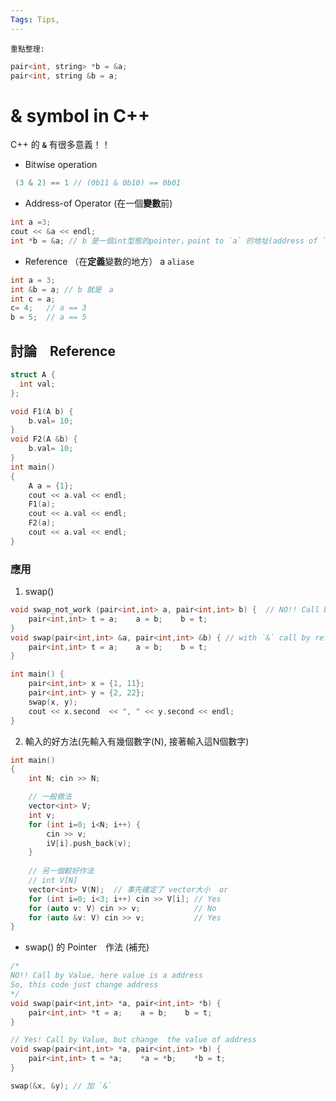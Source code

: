 ```yaml
---
Tags: Tips, 
---
```

`重點整理:`
``` c++
pair<int, string> *b = &a;
pair<int, string &b = a;
```


# & symbol in C++

C++ 的 **`&`** 有很多意義！！

* Bitwise operation
``` c++
 (3 & 2) == 1 // (0b11 & 0b10) == 0b01
```
*  Address-of Operator (在一個**變數**前)
```c++
int a =3;
cout << &a << endl;
int *b = &a; // b 是一個int型態的pointer，point to `a` 的地址(address of `a`)
```

* Reference （在**定義**變數的地方）
  a `aliase`
```c++
int a = 3;
int &b = a; // b 就是　a
int c = a; 
c= 4;   // a == 3
b = 5;  // a == 5
```

## 討論　Reference
```c++
struct A {
  int val;
};

void F1(A b) {
    b.val= 10;
}
void F2(A &b) {
    b.val= 10;
}
int main()
{
    A a = {1}; 
    cout << a.val << endl;
    F1(a);
    cout << a.val << endl;
    F2(a);
    cout << a.val << endl;
}
```

### 應用
1. swap() 

```c++
void swap_not_work (pair<int,int> a, pair<int,int> b) {  // NO!! Call by Value
    pair<int,int> t = a;    a = b;    b = t;
}
void swap(pair<int,int> &a, pair<int,int> &b) { // with `&` call by reference
    pair<int,int> t = a;    a = b;    b = t;
}

int main() {
    pair<int,int> x = {1, 11};
    pair<int,int> y = {2, 22};
    swap(x, y);
    cout << x.second  << ", " << y.second << endl;
}
``` 
2. 輸入的好方法(先輸入有幾個數字(N), 接著輸入這N個數字)
```c++
int main()
{ 
    int N; cin >> N;

    // 一般做法
    vector<int> V; 
    int v;
    for (int i=0; i<N; i++) { 
        cin >> v;
        iV[i].push_back(v);
    }
    
    // 另一個較好作法
    // int V[N]
    vector<int> V(N);  // 事先確定了 vector大小  or 
    for (int i=0; i<3; i++) cin >> V[i]; // Yes
    for (auto v: V) cin >> v;            // No
    for (auto &v: V) cin >> v;           // Yes
}
```


* swap() 的 Pointer　作法 (補充)

```c++
/* 
NO!! Call by Value, here value is a address
So, this code just change address
*/
void swap(pair<int,int> *a, pair<int,int> *b) { 
    pair<int,int> *t = a;    a = b;    b = t;
}

// Yes! Call by Value, but change  the value of address
void swap(pair<int,int> *a, pair<int,int> *b) { 
    pair<int,int> t = *a;    *a = *b;    *b = t;
}

swap(&x, &y); // 加 `&`

```
